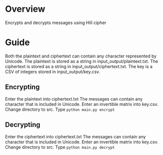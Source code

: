 # Overview
Encrypts and decrypts messages using Hill cipher

# Guide
Both the plaintext and ciphertext can contain any character represented by Unicode.
The plaintext is stored as a string in input_output/plaintext.txt.
The ciphertext is stored as a string in input_output/ciphertext.txt.
The key is a CSV of integers stored in input_output/key.csv.

## Encrypting
Enter the plaintext into ciphertext.txt
The messages can contain any character that is included in Unicode.
Enter an invertible matrix into key.csv.
Change directory to src.
Type `python main.py encrypt`

## Decrypting
Enter the ciphertext into ciphertext.txt
The messages can contain any character that is included in Unicode.
Enter an invertible matrix into key.csv.
Change directory to src.
Type `python main.py decrypt`